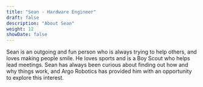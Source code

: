 ```yaml
---
title: "Sean - Hardware Engineer"
draft: false
description: "About Sean"
weight: 12
showDate: false
---
```


Sean is an outgoing and fun person who is always trying to help others, and loves making people smile. He loves sports and is a Boy Scout who helps lead meetings. Sean has always been curious about finding out how and why things work, and Argo Robotics has provided him with an opportunity to explore this interest.
